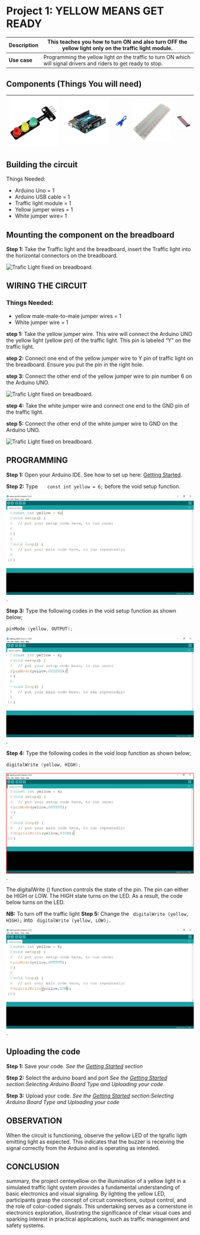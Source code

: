 # Project 1: YELLOW MEANS GET READY

| **Description** | This teaches you how to turn ON and also turn OFF the yellow light only on the traffic light module.              |
| --------------- | ----------------------------------------------------------------------------------------------------------------- |
| **Use case**    | Programming the yellow light on the traffic to turn ON which will signal drivers and riders to get ready to stop. |

## Components (Things You will need)

| ![Traffic light module ](../../../docs/manuals/assets/components/trafficmodule.png) | ![Arduino Uno](../../../docs/manuals/assets/components/arduino.png) | ![Arduino USB Cable](../../../docs/manuals/assets/components/USB_Cable.png) | ![Breadboard](../../../docs/manuals/assets/components/breadboard.png) | ![Jumper Wires](../../../docs/manuals/assets/components/jump_wire.png) |
| ------------------------------------------------------------------- | --------------------------------------------------- | ----------------------------------------------------------- | ----------------------------------------------------- | ------------------------------------------------------ |

## Building the circuit

Things Needed:

- Arduino Uno = 1
- Arduino USB cable = 1
- Traffic light module = 1
- Yellow jumper wires = 1
- White jumper wire= 1

## Mounting the component on the breadboard

**Step 1:** Take the Traffic light and the breadboard, insert the Traffic light into the horizontal connectors on the breadboard.

![Trafic Light fixed on breadboard](../../../docs/manuals/assets/1.0/Traffic%20Light%20Module/Traffic%20Light%20Red%20On/Trafic%20Light%20image%201.png).

## WIRING THE CIRCUIT

### Things Needed:

- yellow male-male-to-male jumper wires = 1
- White jumper wire = 1

**step 1:** Take the yellow jumper wire. This wire will connect the Arduino UNO the yellow light (yellow pin) of the traffic light. This pin is labeled “Y” on the traffic light.

**step 2:** Connect one end of the yellow jumper wire to Y pin of traffic light on the breadboard. Ensure you put the pin in the right hole.

**step 3:** Connect the other end of the yellow jumper wire to pin number 6 on the Arduino UNO.

![Trafic Light fixed on breadboard](../../../docs/manuals/assets/1.0/Traffic%20Light%20Module/Traffic%20Light%20Red%20On/yellow%20trafic1.png).

**step 4:** Take the white jumper wire and connect one end to the GND pin of the traffic light.

**step 5:** Connect the other end of the white jumper wire to GND on the Arduino UNO.

![Trafic Light fixed on breadboard](../../../docs/manuals/assets/1.0/Traffic%20Light%20Module/Traffic%20Light%20Red%20On/yellow%20trafic%202.png).

## PROGRAMMING

**Step 1:** Open your Arduino IDE. See how to set up here: [Getting Started](../../../getting-started.md).

**Step 2:** Type `   const int yellow = 6;` before the void setup function.

![Pinmode decalration](../../../docs/manuals/assets/1.0/Traffic%20Light%20Module/Traffic%20Light%20Red%20On/yellow%20trafic%20code%201.png).

**Step 3:** Type the following codes in the void setup function as shown below;

``` cpp
pinMode (yellow, OUTPUT);
```

![Trafic pinMode](../../../docs/manuals/assets/1.0/Traffic%20Light%20Module/Traffic%20Light%20Red%20On/yellow%20trafic%20code%202.png).

**Step 4:** Type the following codes in the void loop function as shown below;

``` cpp
digitalWrite (yellow, HIGH);
```

![Truning On the Trafic ligth ](../../../docs/manuals/assets/1.0/Traffic%20Light%20Module/Traffic%20Light%20Red%20On/yellow%20trafic%20code%203.png).

The digitalWrite () function controls the state of the pin. The pin can either be HIGH or LOW. The HIGH state turns on the LED. As a result, the code below turns on the LED.

**NB:** To turn off the traffic light
**Step 5:** Change the ` digitalWrite (yellow, HIGH);` into ` digitalWrite (yellow, LOW);`.

![Truning OFF the Trafic ligth ](../../../docs/manuals/assets/1.0/Traffic%20Light%20Module/Traffic%20Light%20Red%20On/yellow%20trafic%20code%205.png).

## Uploading the code

**Step 1:** Save your code. _See the [Getting Started](../../../getting-started.md) section_

**Step 2:** Select the arduino board and port _See the [Getting Started](../../../getting-started.md) section:Selecting Arduino Board Type and Uploading your code_.

**Step 3:** Upload your code. _See the [Getting Started](../../../getting-started.md) section:Selecting Arduino Board Type and Uploading your code_

## OBSERVATION

When the circuit is functioning, observe the yellow LED of the tgrafic ligth emitting light as expected. This indicates that the buzzer is receiving the signal correctly from the Arduino and is operating as intended.

## CONCLUSION

summary, the project centeyellow on the illumination of a yellow light in a simulated traffic light system provides a fundamental understanding of basic electronics and visual signaling. By lighting the yellow LED, participants grasp the concept of circuit connections, output control, and the role of color-coded signals. This undertaking serves as a cornerstone in electronics exploration, illustrating the significance of clear visual cues and sparking interest in practical applications, such as traffic management and safety systems.
